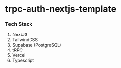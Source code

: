 # trpc-auth-nextjs-template

### Tech Stack

1. NextJS
2. TailwindCSS
3. Supabase (PostgreSQL)
4. tRPC
5. Vercel
6. Typescript
